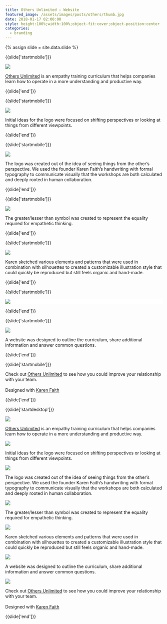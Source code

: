 ```yaml
---
title: Others Unlimited — Website
featured_image: /assets/images/posts/others/thumb.jpg
date: 2018-01-17 02:00:00
style: height:100%;width:100%;object-fit:cover;object-position:center
categories:
  - branding
---
```


{% assign slide = site.data.slide %}

{{slide['startmobile']}}

<div>
  <img
    class='full-height' 
    src='{{ site.url }}/assets/images/posts/others/others-mobile-1.png'
  />
</div>

<p class="bg"><a href="https://www.othersunlimited.com/">Others Unlimited</a> is an empathy training curriculum that helps companies learn how to operate in a more understanding and productive way.</p>

{{slide['end']}}

{{slide['startmobile']}}

<div>
  <img
    class='full-height' 
    src='{{ site.url }}/assets/images/posts/others/others-mobile-2.png'
  />
</div>

<p class="bg">Initial ideas for the logo were focused on shifting perspectives or looking at things from different viewpoints.</p>

{{slide['end']}}


{{slide['startmobile']}}

<div>
  <img
    class='full-height' 
    src='{{ site.url }}/assets/images/posts/others/others-mobile-3.png'
  />
</div>

<p class="bg">The logo was created out of the idea of seeing things from the other’s perspective. We used the founder Karen Faith’s handwriting with formal typography to communicate visually that the workshops are both calculated and deeply rooted in human collaboration.</p>

{{slide['end']}}


{{slide['startmobile']}}

<div>
  <img
    class='full-height' 
    src='{{ site.url }}/assets/images/posts/others/others-mobile-4.png'
  />
</div>

<p class="bg">The greater/lesser than symbol was created to represent the equality required for empathetic thinking.</p>

{{slide['end']}}


{{slide['startmobile']}}

<div>
  <img
    class='full-height' 
    src='{{ site.url }}/assets/images/posts/others/others-mobile-5.png'
  />
</div>

<p class="bg-dark">Karen sketched various elements and patterns that were used in combination with silhouettes to created a customizable illustration style that could quickly be reproduced but still feels organic and hand-made.</p>

{{slide['end']}}

{{slide['startmobile']}}

<div style="background: white">
  <img
    class='full-height' 
    src='{{ site.url }}/assets/images/posts/others/others-mobile-6.png'
  />
</div>

{{slide['end']}}

{{slide['startmobile']}}

<div>
  <img
    class='full-height' 
    src='{{ site.url }}/assets/images/posts/others/others-mobile-7.png'
  />
</div>

<p class="bg">A website was designed to outline the curriculum, share additional information and answer common questions.</p>

{{slide['end']}}

{{slide['startmobile']}}

<p>Check out <a href="https://www.othersunlimited.com/">Others Unlimited</a> to see how you could improve your relationship with your team.<br><br>Designed with <a href="https://karenfaith.com/">Karen Faith</a></p>

{{slide['end']}}


{{slide['startdesktop']}}

<div>
  <img
    class='full-width' 
    src='{{ site.url }}/assets/images/posts/others/others-1.jpg'
  />
</div>

<p class="bg"><a href="https://www.othersunlimited.com/">Others Unlimited</a> is an empathy training curriculum that helps companies learn how to operate in a more understanding and productive way.</p>

<div>
  <img
    src='{{ site.url }}/assets/images/posts/others/others-grid-1.png'
  />
</div>

<p class="bg">Initial ideas for the logo were focused on shifting perspectives or looking at things from different viewpoints.</p>

<div>
  <img
    src='{{ site.url }}/assets/images/posts/others/others-grid-2.png'
  />
</div>

<p class="bg">The logo was created out of the idea of seeing things from the other’s perspective. We used the founder Karen Faith’s handwriting with formal typography to communicate visually that the workshops are both calculated and deeply rooted in human collaboration.</p>

<div>
  <img
    src='{{ site.url }}/assets/images/posts/others/others-grid-3.png'
  />
</div>

<p class="bg">The greater/lesser than symbol was created to represent the equality required for empathetic thinking.</p>

<div>
  <img
    src='{{ site.url }}/assets/images/posts/others/others-grid-4.png'
  />
</div>

<p class="bg-dark">Karen sketched various elements and patterns that were used in combination with silhouettes to created a customizable illustration style that could quickly be reproduced but still feels organic and hand-made.</p>

<div>
  <img
    src='{{ site.url }}/assets/images/posts/others/others-grid-5.png'
  />
</div>

<p class="bg-dark">A website was designed to outline the curriculum, share additional information and answer common questions.</p>

<div>
  <img
    src='{{ site.url }}/assets/images/posts/others/others-animation.gif'
  />
</div>

<p class="bg">Check out <a href="https://www.othersunlimited.com/">Others Unlimited</a> to see how you could improve your relationship with your team.<br><br>Designed with <a href="https://karenfaith.com/">Karen Faith</a></p>

{{slide['end']}}
